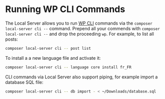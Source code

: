 # Running WP CLI Commands

The Local Server allows you to run [WP CLI](https://wp-cli.org/) commands via the `composer local-server cli --` command. Prepend all your commends with `composer local-server cli --` and drop the proceeding `wp`. For example, to list all posts:

```sh
composer local-server cli -- post list
```

To install a a new language file and activate it:

```sh
composer local-server cli -- language core install fr_FR
```

CLI commands via Local Server also support piping, for example import a database SQL file:

```sh
composer local-server cli -- db import - < ~/Downloads/database.sql
```
